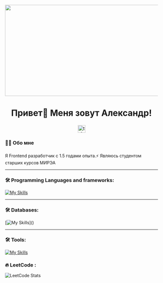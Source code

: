 <br clear="both">

<div align="center">
  <img height="300" width="600" src="https://user-images.githubusercontent.com/74038190/225813708-98b745f2-7d22-48cf-9150-083f1b00d6c9.gif"  />
</div>

###

<h1 align="center">Привет👋 Меня зовут Александр!</h1>

###

<div align="center">
  <a href="https://t.me/AlexsRyzh" target="_blank">
    <img src="https://img.shields.io/static/v1?message=Telegram&logo=telegram&label=&color=2CA5E0&logoColor=white&labelColor=&style=for-the-badge" height="25" alt="telegram logo"  />
  </a>
</div>

<h3 align="left">👩‍💻  Обо мне</h3>

###

<p align="left">Я Frontend разработчик c 1.5 годами опыта.⚡ Являюсь студентом старших курсов МИРЭА</p>

---

<h3 align="left">🛠 Programming Languages and frameworks:</h3>

[![My Skills](https://skillicons.dev/icons?i=js,ts,react,vue,next,redux,webpack,vite,gulp,scss,tailwind,materialui,go,python,cpp,fastapi&perline=10)]()

---

<h3 align="left">🛠 Databases:</h3>

[![My Skills](https://skillicons.dev/icons?i=postgres,mongodb,redis,)]()

---
<h3 align="left">🛠 Tools:</h3>

[![My Skills](https://skillicons.dev/icons?i=graphql,kafka,kubernetes,figma,linux)]()

<h3 align="left">🔥   LeetCode :</h3>

![LeetCode Stats](https://leetcard.jacoblin.cool/red-fox?theme=dark&font=Red%20Hat%20Text)

###
